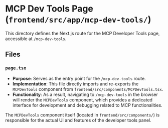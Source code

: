 # MCP Dev Tools Page (`frontend/src/app/mcp-dev-tools/`)

This directory defines the Next.js route for the MCP Developer Tools page, accessible at `/mcp-dev-tools`.

## Files

### `page.tsx`
-   **Purpose**: Serves as the entry point for the `/mcp-dev-tools` route.
-   **Implementation**: This file directly imports and re-exports the `MCPDevTools` component from `frontend/src/components/MCPDevTools.tsx`.
-   **Functionality**: As a result, navigating to `/mcp-dev-tools` in the browser will render the `MCPDevTools` component, which provides a dedicated interface for development and debugging related to MCP functionalities.

The `MCPDevTools` component itself (located in `frontend/src/components/`) is responsible for the actual UI and features of the developer tools panel. 